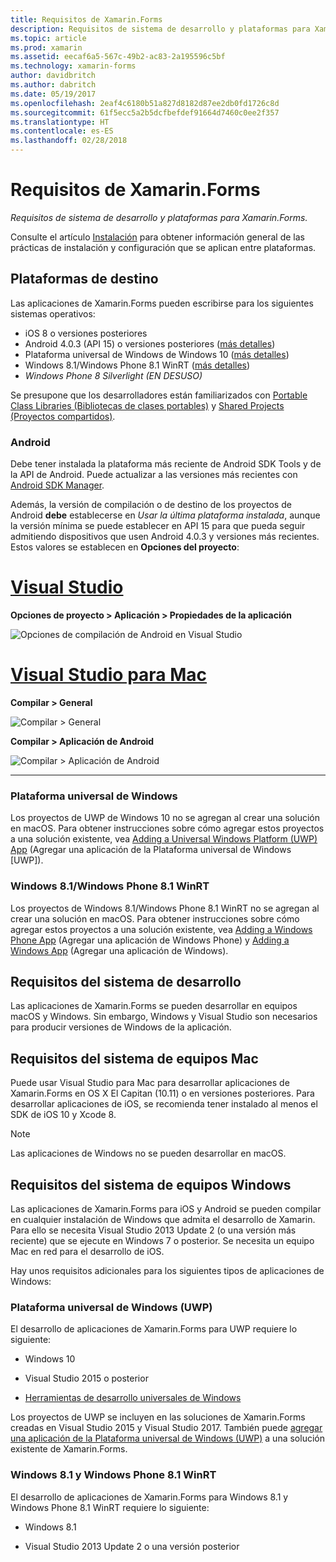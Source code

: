 ```yaml
---
title: Requisitos de Xamarin.Forms
description: Requisitos de sistema de desarrollo y plataformas para Xamarin.Forms.
ms.topic: article
ms.prod: xamarin
ms.assetid: eecaf6a5-567c-49b2-ac83-2a195596c5bf
ms.technology: xamarin-forms
author: davidbritch
ms.author: dabritch
ms.date: 05/19/2017
ms.openlocfilehash: 2eaf4c6180b51a827d8182d87ee2db0fd1726c8d
ms.sourcegitcommit: 61f5ecc5a2b5dcfbefdef91664d7460c0ee2f357
ms.translationtype: HT
ms.contentlocale: es-ES
ms.lasthandoff: 02/28/2018
---
```

# <a name="xamarinforms-requirements"></a>Requisitos de Xamarin.Forms

_Requisitos de sistema de desarrollo y plataformas para Xamarin.Forms._

Consulte el artículo [Instalación](~/cross-platform/get-started/installation/index.md) para obtener información general de las prácticas de instalación y configuración que se aplican entre plataformas.

## <a name="target-platforms"></a>Plataformas de destino

Las aplicaciones de Xamarin.Forms pueden escribirse para los siguientes sistemas operativos:

-  iOS 8 o versiones posteriores
-  Android 4.0.3 (API 15) o versiones posteriores ([más detalles](#android))
-  Plataforma universal de Windows de Windows 10 ([más detalles](#windows10))
-  Windows 8.1/Windows Phone 8.1 WinRT ([más detalles](#windows))
-  *Windows Phone 8 Silverlight (EN DESUSO)*

Se presupone que los desarrolladores están familiarizados con [Portable Class Libraries (Bibliotecas de clases portables)](~/cross-platform/app-fundamentals/pcl.md) y [Shared Projects (Proyectos compartidos)](~/cross-platform/app-fundamentals/shared-projects.md).

<a name="android" />

### <a name="android"></a>Android

Debe tener instalada la plataforma más reciente de Android SDK Tools y de la API de Android. Puede actualizar a las versiones más recientes con [Android SDK Manager](~/android/get-started/installation/android-sdk.md).

Además, la versión de compilación o de destino de los proyectos de Android **debe** establecerse en *Usar la última plataforma instalada*, aunque la versión mínima se puede establecer en API 15 para que pueda seguir admitiendo dispositivos que usen Android 4.0.3 y versiones más recientes. Estos valores se establecen en **Opciones del proyecto**:

# <a name="visual-studiotabvswin"></a>[Visual Studio](#tab/vswin)

**Opciones de proyecto > Aplicación > Propiedades de la aplicación**

![](installation-images/options-android-vs-sml.png "Opciones de compilación de Android en Visual Studio")

# <a name="visual-studio-for-mactabvsmac"></a>[Visual Studio para Mac](#tab/vsmac)

**Compilar > General**

![](installation-images/options-general-sml.png "Compilar > General")

**Compilar > Aplicación de Android**

![](installation-images/options-android-sml.png "Compilar > Aplicación de Android")

-----


<a name="windows10" />

### <a name="universal-windows-platform"></a>Plataforma universal de Windows

Los proyectos de UWP de Windows 10 no se agregan al crear una solución en macOS. Para obtener instrucciones sobre cómo agregar estos proyectos a una solución existente, vea [Adding a Universal Windows Platform (UWP) App](~/xamarin-forms/platform/windows/installation/universal.md) (Agregar una aplicación de la Plataforma universal de Windows [UWP]).


<a name="windows" />

### <a name="windows-81--windows-phone-81-winrt"></a>Windows 8.1/Windows Phone 8.1 WinRT

Los proyectos de Windows 8.1/Windows Phone 8.1 WinRT no se agregan al crear una solución en macOS. Para obtener instrucciones sobre cómo agregar estos proyectos a una solución existente, vea [Adding a Windows Phone App](~/xamarin-forms/platform/windows/installation/phone.md) (Agregar una aplicación de Windows Phone) y [Adding a Windows App](~/xamarin-forms/platform/windows/installation/tablet.md) (Agregar una aplicación de Windows).


## <a name="development-system-requirements"></a>Requisitos del sistema de desarrollo

Las aplicaciones de Xamarin.Forms se pueden desarrollar en equipos macOS y Windows. Sin embargo, Windows y Visual Studio son necesarios para producir versiones de Windows de la aplicación.

## <a name="mac-system-requirements"></a>Requisitos del sistema de equipos Mac

Puede usar Visual Studio para Mac para desarrollar aplicaciones de Xamarin.Forms en OS X El Capitan (10.11) o en versiones posteriores. Para desarrollar aplicaciones de iOS, se recomienda tener instalado al menos el SDK de iOS 10 y Xcode 8.

> [!NOTE]
>  Las aplicaciones de Windows no se pueden desarrollar en macOS.

## <a name="windows-system-requirements"></a>Requisitos del sistema de equipos Windows

Las aplicaciones de Xamarin.Forms para iOS y Android se pueden compilar en cualquier instalación de Windows que admita el desarrollo de Xamarin. Para ello se necesita Visual Studio 2013 Update 2 (o una versión más reciente) que se ejecute en Windows 7 o posterior. Se necesita un equipo Mac en red para el desarrollo de iOS.

Hay unos requisitos adicionales para los siguientes tipos de aplicaciones de Windows:

### <a name="universal-windows-platform-uwp"></a>Plataforma universal de Windows (UWP)

El desarrollo de aplicaciones de Xamarin.Forms para UWP requiere lo siguiente:

* Windows 10 

* Visual Studio 2015 o posterior

* [Herramientas de desarrollo universales de Windows](https://dev.windows.com/downloads/windows-10-sdk)

Los proyectos de UWP se incluyen en las soluciones de Xamarin.Forms creadas en Visual Studio 2015 y Visual Studio 2017.
También puede [agregar una aplicación de la Plataforma universal de Windows (UWP)](~/xamarin-forms/platform/windows/installation/universal.md) a una solución existente de Xamarin.Forms.



### <a name="windows-81-and-windows-phone-81-winrt"></a>Windows 8.1 y Windows Phone 8.1 WinRT

El desarrollo de aplicaciones de Xamarin.Forms para Windows 8.1 y Windows Phone 8.1 WinRT requiere lo siguiente:

* Windows 8.1

* Visual Studio 2013 Update 2 o una versión posterior
